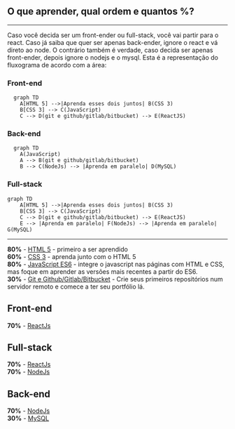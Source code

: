 ## O que aprender, qual ordem e quantos %?

---
Caso você decida ser um front-ender ou full-stack, você vai partir para o react. Caso já saiba que quer ser apenas back-ender, ignore o react e vá direto ao node.
O contrário também é verdade, caso decida ser apenas front-ender, depois ignore o nodejs e o mysql.
Esta é a representação do fluxograma de acordo com a área:
### Front-end  
```mermaid
  graph TD
    A[HTML 5] -->|Aprenda esses dois juntos| B(CSS 3)
    B[CSS 3] --> C(JavaScript)
    C --> D(git e github/gitlab/bitbucket) --> E(ReactJS)
```
### Back-end  
```mermaid
  graph TD
    A(JavaScript)
    A --> B(git e github/gitlab/bitbucket) 
    B --> C(NodeJs) --> |Aprenda em paralelo| D(MySQL)
```
### Full-stack  
```mermaid
graph TD
    A[HTML 5] -->|Aprenda esses dois juntos| B(CSS 3)
    B[CSS 3] --> C(JavaScript)
    C --> D(git e github/gitlab/bitbucket) --> E(ReactJS)
    E --> |Aprenda em paralelo| F(NodeJs) --> |Aprenda em paralelo| G(MySQL)
```
---


**80%** - [HTML 5](1%20-%20HTML.md) - primeiro a ser aprendido  
**60%** - [CSS 3](2%20-%20CSS.md) - aprenda junto com o HTML 5  
**80%** - [JavaScript ES6](3%20-%20JavaScript.md) - integre o javascript nas páginas com HTML e CSS, mas foque em aprender as versões mais recentes a partir do ES6.  
**30%** - [Git e Github/Gitlab/Bitbucket](4%20-%20git.md) - Crie seus primeiros repositórios num servidor remoto e comece a ter seu portfólio lá.  

## Front-end  
**70%** - [ReactJs](5%20-%20ReactJS.md)  

## Full-stack  
**70%** - [ReactJs](5%20-%20ReactJS.md)  
**70%** - [NodeJs](6%20-%20NodeJS.md)  

## Back-end  
**70%** - [NodeJs](6%20-%20NodeJS.md)  
**30%** - [MySQL](7%20-%20MySQL.md)  